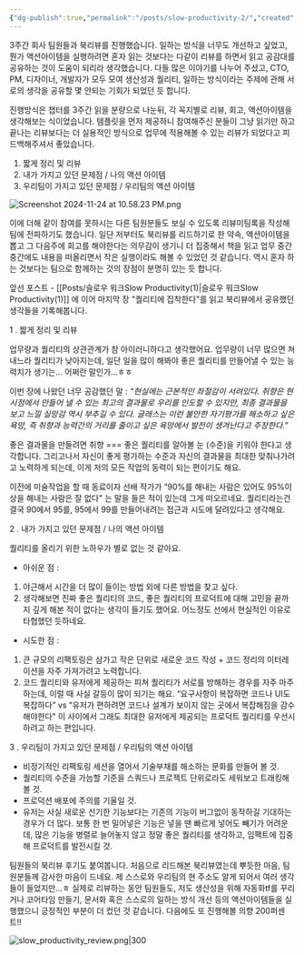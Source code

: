 ```yaml
---
{"dg-publish":true,"permalink":"/posts/slow-productivity-2/","created":"2024-11-24","updated":"2024-11-24T22:43:00"}
---
```


3주간 회사 팀원들과 북리뷰를 진행했습니다. 일하는 방식을 너무도 개선하고 싶었고, 뭔가 액션아이템을 실행하려면 혼자 읽는 것보다는 다같이 리뷰를 하면서 읽고 공감대를 공유하는 것이 도움이 되리라 생각했습니다. 다들 많은 이야기를 나누어 주셨고, CTO, PM, 디자이너, 개발자가 모두 모여 생산성과 퀄리티, 일하는 방식이라는 주제에 관해 서로의 생각을 공유할 몇 안되는 기회가 되었던 듯 합니다. 

진행방식은 챕터를 3주간 읽을 분량으로 나눈뒤, 각 꼭지별로 리뷰, 회고, 액션아이템을 생각해보는 식이었습니다. 템플릿을 먼저 제공하니 참여해주신 분들이 그냥 읽기만 하고 끝나는 리뷰보다는 더 실용적인 방식으로 업무에 적용해볼 수 있는 리뷰가 되었다고 피드백해주셔서 좋았습니다.
1. 짧게 정리 및 리뷰
2. 내가 가지고 있던 문제점 / 나의 액션 아이템
3. 우리팀이 가지고 있던 문제점 / 우리팀의 액션 아이템

![Screenshot 2024-11-24 at 10.58.23 PM.png](/img/user/Screenshot%202024-11-24%20at%2010.58.23%20PM.png)

이에 더해 같이 참여를 못하시는 다른 팀원분들도 보실 수 있도록 리뷰미팅록을 작성해 팀에 전파하기도 했습니다. 일단 저부터도 북리뷰를 리드하기로 한 약속, 액션아이템을 뽑고 그 다음주에 회고를 해야한다는 의무감이 생기니 더 집중해서 책을 읽고 업무 중간중간에도 내용을 떠올리면서 작은 실행이라도 해볼 수 있었던 것 같습니다. 역시 혼자 하는 것보다는 팀으로 함께하는 것의 장점이 분명히 있는 듯 합니다.

앞선 포스트 - [[Posts/슬로우 워크Slow Productivity(1)\|슬로우 워크Slow Productivity(1)]] 에 이어 마지막 장 "퀄리티에 집착한다"를 읽고 북리뷰에서 공유했던 생각들을 기록해봅니다.

1 . 짧게 정리 및 리뷰

업무량과 퀄리티의 상관관계가 참 아이러니하다고 생각했어요. 업무량이 너무 많으면 쳐내느라 퀄리티가 낮아지는데, 일단 일을 많이 해봐야 좋은 퀄리티를 만들어낼 수 있는 능력치가 생기는... 어쩌란 말인가...ㅎㅎ

이번 장에 나왔던 너무 공감했던 말 : *“현실에는 근본적인 좌절감이 서려있다. 취향은 현 시점에서 만들어 낼 수 있는 최고의 결과물로 우리를 인도할 수 있지만, 최종 결과물을 보고 느낄 실망감 역시 부추길 수 있다. 글래스는 이런 불안한 자기평가를 해소하고 싶은 욕망, 즉 취향과 능력간의 거리를 줄이고 싶은 욕망에서 발전이 생겨난다고 주장한다.”*

좋은 결과물을 만들려면 취향 === 좋은 퀄리티를 알아볼 눈 (수준)을 키워야 한다고 생각합니다. 그리고나서 자신이 좋게 평가하는 수준과 자신의 결과물을 최대한 맞춰나가려고 노력하게 되는데, 이게 저의 모든 작업의 동력이 되는 편이기도 해요.

이전에 미술작업을 할 때 동료이자 선배 작가가 “90%를 해내는 사람은 있어도 95%이상을 해내는 사람은 잘 없다" 는 말을 들은 적이 있는데 그게 떠오르네요. 퀄리티라는건 결국 90에서 95를, 95에서 99를 만들어내려는 접근과 시도에 달려있다고 생각해요.

2 . 내가 가지고 있던 문제점 / 나의 액션 아이템

퀄리티를 올리기 위한 노하우가 별로 없는 것 같아요.
- 아쉬운 점 :  
1. 야근해서 시간을 더 많이 들이는 방법 외에 다른 방법을 찾고 싶다.
2. 생각해보면 진짜 좋은 퀄리티의 코드, 좋은 퀄리티의 프로덕트에 대해 고민을 끝까지 깊게 해본 적이 없다는 생각이 들기도 했어요. 어느정도 선에서 현실적인 이유로 타협했던 듯하네요.
- 시도한 점 :  
1. 큰 규모의 리팩토링은 삼가고 작은 단위로 새로운 코드 작성 + 코드 정리의 이터레이션을 자주 가져가려고 노력합니다.
2. 코드 퀄리티와 유저에게 제공하는 피쳐 퀄리티가 서로를 방해하는 경우를 자주 마주하는데, 이럴 때 사실 갈등이 많이 되기는 해요. “요구사항이 복잡하면 코드나 UI도 복잡하다” vs “유저가 편하려면 코드나 설계가 보이지 않는 곳에서 복잡해짐을 감수해야한다" 이 사이에서 그래도 최대한 유저에게 제공되는 프로덕트 퀄리티를 우선시하려고 하는 편입니다.

3 . 우리팀이 가지고 있던 문제점 / 우리팀의 액션 아이템

- 비정기적인 리팩토링 세션을 열어서 기술부채를 해소하는 문화를 만들어 볼 것.
- 퀄리티의 수준을 가늠할 기준을 스쿼드나 프로젝트 단위로라도 세워보고 트래킹해볼 것.
- 프로덕션 배포에 주의를 기울일 것.
- 유저는 사실 새로운 신기한 기능보다는 기존의 기능이 버그없이 동작하길 기대하는 경우가 더 많다. 보통 한 번 밀어넣은 기능은 넣을 땐 빠르게 넣어도 빼기가 어려운데, 많은 기능을 병렬로 늘어놓지 않고 정말 좋은 퀄리티를 생각하고, 임팩트에 집중해 프로덕트를 발전시킬 것.

팀원들의 북리뷰 후기도 붙여봅니다. 처음으로 리드해본 북리뷰였는데 뿌듯한 마음, 팀원분들께 감사한 마음이 드네요. 제 스스로와 우리팀의 현 주소도 알게 되어서 여러 생각들이 들었지만...ㅎ 실제로 리뷰하는 동안 팀원들도, 저도 생산성을 위해 자동화tf를 꾸리거나 코어타임 만들기, 문서화 혹은 스스로의 일하는 방식 개선 등의 액션아이템들을 실행했으니 긍정적인 부분이 더 컸던 것 같습니다. 다음에도 또 진행해볼 의향 200퍼센트!!

![slow_productivity_review.png|300](/img/user/slow_productivity_review.png)
